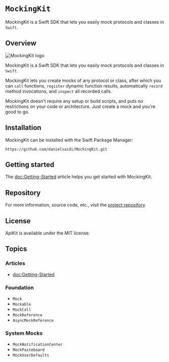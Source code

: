 # ``MockingKit``

MockingKit is a Swift SDK that lets you easily mock protocols and classes in `Swift`.



## Overview

![MockingKit logo](Logo.png)

MockingKit is a Swift SDK that lets you easily mock protocols and classes in `Swift`. 

MockingKit lets you create mocks of any protocol or class, after which you can `call` functions, `register` dynamic function results, automatically `record` method invocations, and `inspect` all recorded calls.

MockingKit doesn't require any setup or build scripts, and puts no restrictions on your code or architecture. Just create a mock and you're good to go.



## Installation

MockingKit can be installed with the Swift Package Manager:

```
https://github.com/danielsaidi/MockingKit.git
```



## Getting started

The <doc:Getting-Started> article helps you get started with MockingKit.



## Repository

For more information, source code, etc., visit the [project repository](https://github.com/danielsaidi/MockingKit).



## License

ApiKit is available under the MIT license.



## Topics

### Articles

- <doc:Getting-Started>

### Foundation

- ``Mock``
- ``Mockable``
- ``MockCall``
- ``MockReference``
- ``AsyncMockReference``

### System Mocks

- ``MockNotificationCenter``
- ``MockPasteboard``
- ``MockUserDefaults``
